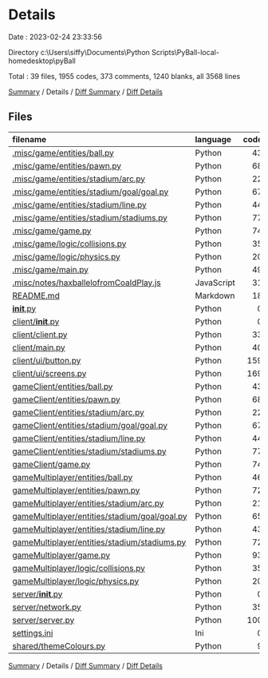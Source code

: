 # Details

Date : 2023-02-24 23:33:56

Directory c:\\Users\\siffy\\Documents\\Python Scripts\\PyBall-local-homedesktop\\pyBall

Total : 39 files,  1955 codes, 373 comments, 1240 blanks, all 3568 lines

[Summary](results.md) / Details / [Diff Summary](diff.md) / [Diff Details](diff-details.md)

## Files
| filename | language | code | comment | blank | total |
| :--- | :--- | ---: | ---: | ---: | ---: |
| [.misc/game/entities/ball.py](/.misc/game/entities/ball.py) | Python | 43 | 8 | 30 | 81 |
| [.misc/game/entities/pawn.py](/.misc/game/entities/pawn.py) | Python | 68 | 15 | 34 | 117 |
| [.misc/game/entities/stadium/arc.py](/.misc/game/entities/stadium/arc.py) | Python | 22 | 1 | 11 | 34 |
| [.misc/game/entities/stadium/goal/goal.py](/.misc/game/entities/stadium/goal/goal.py) | Python | 67 | 4 | 39 | 110 |
| [.misc/game/entities/stadium/line.py](/.misc/game/entities/stadium/line.py) | Python | 44 | 2 | 23 | 69 |
| [.misc/game/entities/stadium/stadiums.py](/.misc/game/entities/stadium/stadiums.py) | Python | 77 | 3 | 46 | 126 |
| [.misc/game/game.py](/.misc/game/game.py) | Python | 74 | 34 | 75 | 183 |
| [.misc/game/logic/collisions.py](/.misc/game/logic/collisions.py) | Python | 35 | 1 | 23 | 59 |
| [.misc/game/logic/physics.py](/.misc/game/logic/physics.py) | Python | 20 | 44 | 25 | 89 |
| [.misc/game/main.py](/.misc/game/main.py) | Python | 49 | 35 | 33 | 117 |
| [.misc/notes/haxballelofromCoaldPlay.js](/.misc/notes/haxballelofromCoaldPlay.js) | JavaScript | 31 | 3 | 5 | 39 |
| [README.md](/README.md) | Markdown | 18 | 0 | 9 | 27 |
| [__init__.py](/__init__.py) | Python | 0 | 0 | 1 | 1 |
| [client/__init__.py](/client/__init__.py) | Python | 0 | 0 | 1 | 1 |
| [client/client.py](/client/client.py) | Python | 33 | 11 | 22 | 66 |
| [client/main.py](/client/main.py) | Python | 40 | 8 | 20 | 68 |
| [client/ui/button.py](/client/ui/button.py) | Python | 159 | 5 | 75 | 239 |
| [client/ui/screens.py](/client/ui/screens.py) | Python | 169 | 1 | 88 | 258 |
| [gameClient/entities/ball.py](/gameClient/entities/ball.py) | Python | 43 | 8 | 30 | 81 |
| [gameClient/entities/pawn.py](/gameClient/entities/pawn.py) | Python | 68 | 15 | 34 | 117 |
| [gameClient/entities/stadium/arc.py](/gameClient/entities/stadium/arc.py) | Python | 22 | 1 | 11 | 34 |
| [gameClient/entities/stadium/goal/goal.py](/gameClient/entities/stadium/goal/goal.py) | Python | 67 | 4 | 39 | 110 |
| [gameClient/entities/stadium/line.py](/gameClient/entities/stadium/line.py) | Python | 44 | 2 | 23 | 69 |
| [gameClient/entities/stadium/stadiums.py](/gameClient/entities/stadium/stadiums.py) | Python | 77 | 3 | 46 | 126 |
| [gameClient/game.py](/gameClient/game.py) | Python | 74 | 34 | 75 | 183 |
| [gameMultiplayer/entities/ball.py](/gameMultiplayer/entities/ball.py) | Python | 46 | 8 | 32 | 86 |
| [gameMultiplayer/entities/pawn.py](/gameMultiplayer/entities/pawn.py) | Python | 72 | 15 | 35 | 122 |
| [gameMultiplayer/entities/stadium/arc.py](/gameMultiplayer/entities/stadium/arc.py) | Python | 21 | 1 | 12 | 34 |
| [gameMultiplayer/entities/stadium/goal/goal.py](/gameMultiplayer/entities/stadium/goal/goal.py) | Python | 65 | 4 | 39 | 108 |
| [gameMultiplayer/entities/stadium/line.py](/gameMultiplayer/entities/stadium/line.py) | Python | 43 | 2 | 24 | 69 |
| [gameMultiplayer/entities/stadium/stadiums.py](/gameMultiplayer/entities/stadium/stadiums.py) | Python | 72 | 3 | 47 | 122 |
| [gameMultiplayer/game.py](/gameMultiplayer/game.py) | Python | 93 | 35 | 82 | 210 |
| [gameMultiplayer/logic/collisions.py](/gameMultiplayer/logic/collisions.py) | Python | 35 | 1 | 23 | 59 |
| [gameMultiplayer/logic/physics.py](/gameMultiplayer/logic/physics.py) | Python | 20 | 44 | 25 | 89 |
| [server/__init__.py](/server/__init__.py) | Python | 0 | 0 | 1 | 1 |
| [server/network.py](/server/network.py) | Python | 35 | 2 | 11 | 48 |
| [server/server.py](/server/server.py) | Python | 100 | 16 | 89 | 205 |
| [settings.ini](/settings.ini) | Ini | 0 | 0 | 1 | 1 |
| [shared/themeColours.py](/shared/themeColours.py) | Python | 9 | 0 | 1 | 10 |

[Summary](results.md) / Details / [Diff Summary](diff.md) / [Diff Details](diff-details.md)